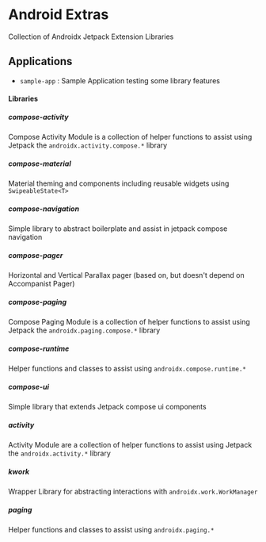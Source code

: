 # Android Extras

Collection of Androidx Jetpack Extension Libraries

## Applications

- `sample-app` : Sample Application testing some library features


#### Libraries

##### compose-activity

Compose Activity Module is a collection of helper functions to assist using Jetpack the
`androidx.activity.compose.*` library

##### compose-material

Material theming and components including reusable widgets using `SwipeableState<T>`

##### compose-navigation

Simple library to abstract boilerplate and assist in jetpack compose navigation

##### compose-pager

Horizontal and Vertical Parallax pager (based on, but doesn't depend on Accompanist Pager)

##### compose-paging

Compose Paging Module is a collection of helper functions to assist using Jetpack the
`androidx.paging.compose.*` library

##### compose-runtime

Helper functions and classes to assist using `androidx.compose.runtime.*`

##### compose-ui

Simple library that extends Jetpack compose ui components

##### activity

Activity Module are a collection of helper functions to assist using Jetpack the `androidx.activity.*`
library

##### kwork

Wrapper Library for abstracting interactions with `androidx.work.WorkManager`

##### paging

Helper functions and classes to assist using `androidx.paging.*`
